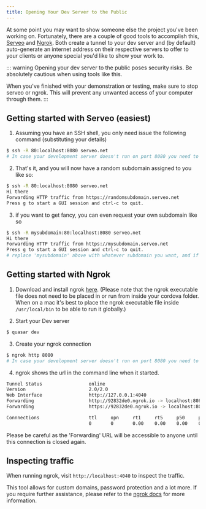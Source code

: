 ```yaml
---
title: Opening Your Dev Server to the Public
---
```

At some point you may want to show someone else the project you've been working on. Fortunately, there are a couple of good tools to accomplish this, [Serveo](https://serveo.net/) and [Ngrok](https://ngrok.com/). Both create a tunnel to your dev server and (by default) auto-generate an internet address on their respective servers to offer to your clients or anyone special you'd like to show your work to.

::: warning
Opening your dev server to the public poses security risks. Be absolutely cautious when using tools like this.

When you've finished with your demonstration or testing, make sure to stop serveo or ngrok. This will prevent any unwanted access of your computer through them.
:::

## Getting started with Serveo (easiest)

1. Assuming you have an SSH shell, you only need issue the following command (substituting your details)
``` bash
$ ssh -R 80:localhost:8080 serveo.net
# In case your development server doesn't run on port 8080 you need to change the number to the correct port
```

2. That's it, and you will now have a random subdomain assigned to you like so:
``` bash
$ ssh -R 80:localhost:8080 serveo.net
Hi there
Forwarding HTTP traffic from https://randomsubdomain.serveo.net
Press g to start a GUI session and ctrl-c to quit.
```

3. if you want to get fancy, you can even request your own subdomain like so
``` bash
$ ssh -R mysubdomain:80:localhost:8080 serveo.net
Hi there
Forwarding HTTP traffic from https://mysubdomain.serveo.net
Press g to start a GUI session and ctrl-c to quit.
# replace 'mysubdomain' above with whatever subdomain you want, and if it is available, you will have it.
```



## Getting started with Ngrok

1. Download and install ngrok [here](https://ngrok.com/download).
(Please note that the ngrok executable file does not need to be placed in or run from inside your cordova folder. When on a mac it's best to place the ngrok executable file inside `/usr/local/bin` to be able to run it globally.)

2. Start your Dev server
``` bash
$ quasar dev
```

3. Create your ngrok connection
``` bash
$ ngrok http 8080
# In case your development server doesn't run on port 8080 you need to change the number to the correct port
```

4. ngrok shows the url in the command line when it started.
``` bash
Tunnel Status                 online
Version                       2.0/2.0
Web Interface                 http://127.0.0.1:4040
Forwarding                    http://92832de0.ngrok.io -> localhost:8080
Forwarding                    https://92832de0.ngrok.io -> localhost:8080

Connnections                  ttl     opn     rt1     rt5     p50     p90
                              0       0       0.00    0.00    0.00    0.00
```
Please be careful as the 'Forwarding' URL will be accessible to anyone until this connection is closed again.

## Inspecting traffic

When running ngrok, visit `http://localhost:4040` to inspect the traffic.

This tool allows for custom domains, password protection and a lot more. If you require further assistance, please refer to the [ngrok docs](https://ngrok.com/docs) for more information.
